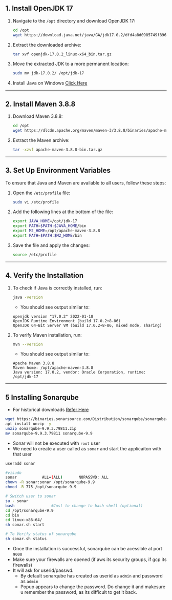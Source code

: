 ## 1. Install OpenJDK 17

1. Navigate to the `/opt` directory and download OpenJDK 17:
   ```bash
   cd /opt
   wget https://download.java.net/java/GA/jdk17.0.2/dfd4a8d0985749f896bed50d7138ee7f/8/GPL/openjdk-17.0.2_linux-x64_bin.tar.gz
   ```

2. Extract the downloaded archive:
   ```bash
   tar xvf openjdk-17.0.2_linux-x64_bin.tar.gz
   ```

3. Move the extracted JDK to a more permanent location:
   ```bash
   sudo mv jdk-17.0.2/ /opt/jdk-17
   ```
4. Install Java on Windows [Click Here](https://www.java.com/download/ie_manual.jsp)

---

## 2. Install Maven 3.8.8

1. Download Maven 3.8.8:
   ```bash
   cd /opt
   wget https://dlcdn.apache.org/maven/maven-3/3.8.8/binaries/apache-maven-3.8.8-bin.tar.gz
   ```

2. Extract the Maven archive:
   ```bash
   tar -xzvf apache-maven-3.8.8-bin.tar.gz
   ```
---

## 3. Set Up Environment Variables

To ensure that Java and Maven are available to all users, follow these steps:

1. Open the `/etc/profile` file:
   ```bash
   sudo vi /etc/profile
   ```

2. Add the following lines at the bottom of the file:
   ```bash
   export JAVA_HOME=/opt/jdk-17
   export PATH=$PATH:$JAVA_HOME/bin
   export M2_HOME=/opt/apache-maven-3.8.8
   export PATH=$PATH:$M2_HOME/bin
   ```

3. Save the file and apply the changes:
   ```bash
   source /etc/profile
   ```

---

## 4. Verify the Installation

1. To check if Java is correctly installed, run:
   ```bash
   java -version
   ```

   - You should see output similar to:
   ```
   openjdk version "17.0.2" 2022-01-18
   OpenJDK Runtime Environment (build 17.0.2+8-86)
   OpenJDK 64-Bit Server VM (build 17.0.2+8-86, mixed mode, sharing)
   ```

2. To verify Maven installation, run:
   ```bash
   mvn --version
   ```

   - You should see output similar to:
   ```
   Apache Maven 3.8.8
   Maven home: /opt/apache-maven-3.8.8
   Java version: 17.0.2, vendor: Oracle Corporation, runtime: /opt/jdk-17
   ```

---

## 5 Installing Sonarqube 
* For historical downloads [Refer Here](https://www.sonarsource.com/products/sonarqube/downloads/historical-downloads/)
```bash
wget https://binaries.sonarsource.com/Distribution/sonarqube/sonarqube-9.9.3.79811.zip
apt install unzip -y
unzip sonarqube-9.9.3.79811.zip
mv sonarqube-9.9.3.79811 sonarqube-9.9
```
* Sonar will not be executed with `root` user
* We need to create a user called as `sonar` and start the applicaiton with that user 
```bash
useradd sonar

#visudo
sonar           ALL=(ALL)       NOPASSWD: ALL
chown -R sonar:sonar /opt/sonarqube-9.9
chmod -R 775 /opt/sonarqube-9.9

# Switch user to sonar
su - sonar
bash                #Just to change to bash shell (optional)
cd /opt/sonarqube-9.9
cd bin
cd linux-x86-64/
sh sonar.sh start

# To Verify status of sonarqube
sh sonar.sh status
```
* Once the installation is successful, sonarqube can be acessible at port `9000`
* Make sure your firewalls are opened (if aws its security groups, if gcp its firewalls)
* It will ask for userid/passwd.
  * By default sonarqube has created as userid as `admin` and password as `admin`
  * Popup appears to change the password. Do change it and makesure u remember the password, as its difficult to get it back.


